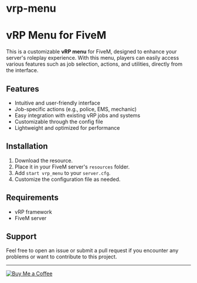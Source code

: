 # vrp-menu
# vRP Menu for FiveM

This is a customizable **vRP menu** for FiveM, designed to enhance your server's roleplay experience. With this menu, players can easily access various features such as job selection, actions, and utilities, directly from the interface.

## Features
- Intuitive and user-friendly interface
- Job-specific actions (e.g., police, EMS, mechanic)
- Easy integration with existing vRP jobs and systems
- Customizable through the config file
- Lightweight and optimized for performance

## Installation
1. Download the resource.
2. Place it in your FiveM server's `resources` folder.
3. Add `start vrp_menu` to your `server.cfg`.
4. Customize the configuration file as needed.

## Requirements
- vRP framework
- FiveM server

## Support

Feel free to open an issue or submit a pull request if you encounter any problems or want to contribute to this project.

---

[![Buy Me a Coffee](https://img.shields.io/badge/Buy%20Me%20A%20Coffee-Support%20the%20developer-orange)](https://www.buymeacoffee.com/yourusername)

